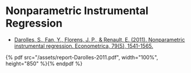 # Nonparametric Instrumental Regression

- [Darolles, S., Fan, Y., Florens, J. P., & Renault, E. (2011). Nonparametric instrumental regression. Econometrica, 79(5), 1541-1565.](https://onlinelibrary.wiley.com/doi/abs/10.3982/ECTA6539?casa_token=AlkE66zeHBsAAAAA:4Q59H2f3jwpKBtjhov3J5rpSXZ6vshmSkOu_kfvkpdXP1mAHimDxmZJjY2WXaQluk09f3dedAUWXo58)

{% pdf src="/assets/report-Darolles-2011.pdf", width="100%", height="850" %}{% endpdf %}